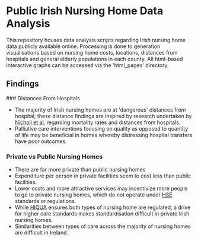 # Public Irish Nursing Home Data Analysis

This repository houses data analysis scripts regarding Irish nursing home data publicly available online. Processing is done to generation visualisations based on nursing home costs, locations, distances from hospitals and general elderly populations in each county. All html-based interactive graphs can be accessed via the 'html_pages' directory. 

## Findings 

### Distances From Hospitals

- The majority of Irish nursing homes are at 'dangerous' distances from hospital; these distance findings are inspired by research undertaken by [Nicholl et al.](https://doi.org/10.1136%2Femj.2007.047654) regarding mortality rates and distances from hospitals. 
- Palliative care interventions focusing on quality as opposed to quantity of life may be beneficial in homes whereby distressing hospital transfers have poor outcomes.

### Private vs Public Nursing Homes 
- There are far more private than public nursing homes
- Expenditure per person in private facilities seem to cost less than public facilities. 
- Lower costs and more attractive services may incentivize more people to go to private nursing homes, which do not operate under [HSE](https://www.hse.ie/) standards or regulations. 
- While [HIQUA](https://www.hiqa.ie/) ensures both types of nursing home are regulated, a drive for higher care standards makes standardisation difficult in private Irish nursing homes.
- Similarities between types of care across the majority of nursing homes are difficult in Ireland. 
